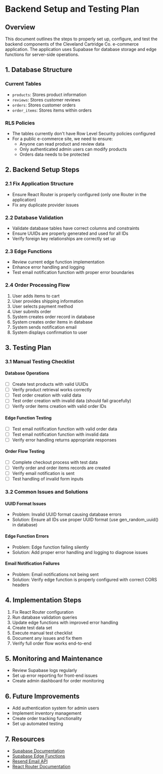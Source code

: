 
# Backend Setup and Testing Plan

## Overview
This document outlines the steps to properly set up, configure, and test the backend components of the Cleveland Cartridge Co. e-commerce application. The application uses Supabase for database storage and edge functions for server-side operations.

## 1. Database Structure

### Current Tables
- `products`: Stores product information
- `reviews`: Stores customer reviews
- `orders`: Stores customer orders
- `order_items`: Stores items within orders

### RLS Policies
- The tables currently don't have Row Level Security policies configured
- For a public e-commerce site, we need to ensure:
  - Anyone can read product and review data
  - Only authenticated admin users can modify products
  - Orders data needs to be protected

## 2. Backend Setup Steps

### 2.1 Fix Application Structure
- Ensure React Router is properly configured (only one Router in the application)
- Fix any duplicate provider issues

### 2.2 Database Validation
- Validate database tables have correct columns and constraints
- Ensure UUIDs are properly generated and used for all IDs
- Verify foreign key relationships are correctly set up

### 2.3 Edge Functions
- Review current edge function implementation
- Enhance error handling and logging
- Test email notification function with proper error boundaries

### 2.4 Order Processing Flow
1. User adds items to cart
2. User provides shipping information
3. User selects payment method
4. User submits order
5. System creates order record in database
6. System creates order items in database
7. System sends notification email
8. System displays confirmation to user

## 3. Testing Plan

### 3.1 Manual Testing Checklist

#### Database Operations
- [ ] Create test products with valid UUIDs
- [ ] Verify product retrieval works correctly
- [ ] Test order creation with valid data
- [ ] Test order creation with invalid data (should fail gracefully)
- [ ] Verify order items creation with valid order IDs

#### Edge Function Testing
- [ ] Test email notification function with valid order data
- [ ] Test email notification function with invalid data
- [ ] Verify error handling returns appropriate responses

#### Order Flow Testing
- [ ] Complete checkout process with test data
- [ ] Verify order and order items records are created
- [ ] Verify email notification is sent
- [ ] Test handling of invalid form inputs

### 3.2 Common Issues and Solutions

#### UUID Format Issues
- Problem: Invalid UUID format causing database errors
- Solution: Ensure all IDs use proper UUID format (use gen_random_uuid() in database)

#### Edge Function Errors
- Problem: Edge function failing silently
- Solution: Add proper error handling and logging to diagnose issues

#### Email Notification Failures
- Problem: Email notifications not being sent
- Solution: Verify edge function is properly configured with correct CORS headers

## 4. Implementation Steps

1. Fix React Router configuration
2. Run database validation queries 
3. Update edge functions with improved error handling
4. Create test data set
5. Execute manual test checklist
6. Document any issues and fix them
7. Verify full order flow works end-to-end

## 5. Monitoring and Maintenance

- Review Supabase logs regularly
- Set up error reporting for front-end issues
- Create admin dashboard for order monitoring

## 6. Future Improvements

- Add authentication system for admin users
- Implement inventory management
- Create order tracking functionality
- Set up automated testing

## 7. Resources

- [Supabase Documentation](https://supabase.io/docs)
- [Supabase Edge Functions](https://supabase.io/docs/guides/functions)
- [Resend Email API](https://resend.com/docs)
- [React Router Documentation](https://reactrouter.com/docs/en/v6)
